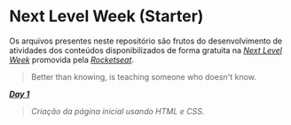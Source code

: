 # Next Level Week (Starter)

Os arquivos presentes neste repositório são frutos do desenvolvimento de atividades dos conteúdos disponibilizados de forma gratuita na _[Next Level Week](https://nextlevelweek.com/)_ promovida pela _[Rocketseat](https://rocketseat.com.br/)_.
> Better than knowing, is teaching someone who doesn't know.

**_[Day 1](https://github.com/f-thms/next_level_week-starter/tree/master/Day_1)_**
> _Criação da página inicial usando HTML e CSS._
